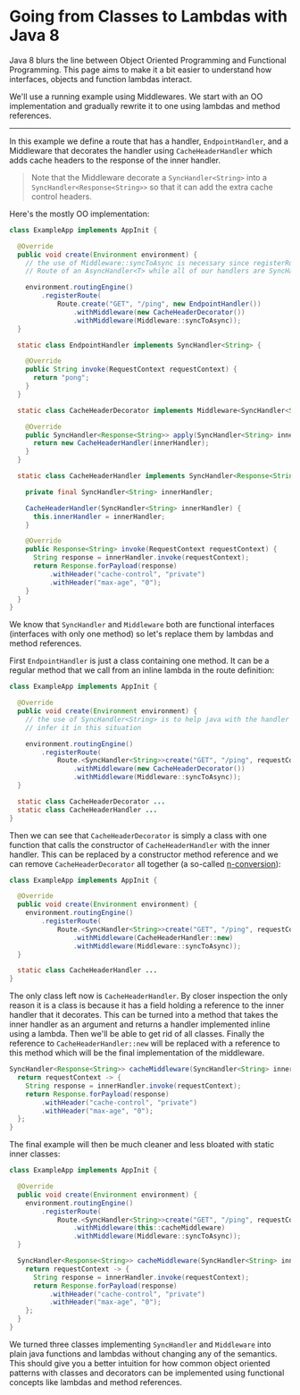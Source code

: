 # Going from Classes to Lambdas with Java 8

Java 8 blurs the line between Object Oriented Programming and Functional Programming. This page
aims to make it a bit easier to understand how interfaces, objects and function lambdas interact.

We'll use a running example using Middlewares. We start with an OO implementation and gradually
rewrite it to one using lambdas and method references.

---

In this example we define a route that has a handler, `EndpointHandler`, and a Middleware that
decorates the handler using `CacheHeaderHandler` which adds cache headers to the response of the
inner handler.

> Note that the Middleware decorate a `SyncHandler<String>` into a `SyncHandler<Response<String>>`
> so that it can add the extra cache control headers.

Here's the mostly OO implementation:

```java
class ExampleApp implements AppInit {

  @Override
  public void create(Environment environment) {
    // the use of Middleware::syncToAsync is necessary since registerRoute expects a
    // Route of an AsyncHandler<T> while all of our handlers are SyncHandler<T>

    environment.routingEngine()
        .registerRoute(
            Route.create("GET", "/ping", new EndpointHandler())
                .withMiddleware(new CacheHeaderDecorator())
                .withMiddleware(Middleware::syncToAsync));
  }

  static class EndpointHandler implements SyncHandler<String> {

    @Override
    public String invoke(RequestContext requestContext) {
      return "pong";
    }
  }

  static class CacheHeaderDecorator implements Middleware<SyncHandler<String>, SyncHandler<Response<String>>> {

    @Override
    public SyncHandler<Response<String>> apply(SyncHandler<String> innerHandler) {
      return new CacheHeaderHandler(innerHandler);
    }
  }

  static class CacheHeaderHandler implements SyncHandler<Response<String>> {

    private final SyncHandler<String> innerHandler;

    CacheHeaderHandler(SyncHandler<String> innerHandler) {
      this.innerHandler = innerHandler;
    }

    @Override
    public Response<String> invoke(RequestContext requestContext) {
      String response = innerHandler.invoke(requestContext);
      return Response.forPayload(response)
          .withHeader("cache-control", "private")
          .withHeader("max-age", "0");
    }
  }
}
```

We know that `SyncHandler` and `Middleware` both are functional interfaces (interfaces with only
one method) so let's replace them by lambdas and method references.

First `EndpointHandler` is just a class containing one method. It can be a regular method that we
call from an inline lambda in the route definition:

```java
class ExampleApp implements AppInit {

  @Override
  public void create(Environment environment) {
    // the use of SyncHandler<String> is to help java with the handler type since it can't fully
    // infer it in this situation

    environment.routingEngine()
        .registerRoute(
            Route.<SyncHandler<String>>create("GET", "/ping", requestContext -> "pong")
                .withMiddleware(new CacheHeaderDecorator())
                .withMiddleware(Middleware::syncToAsync));
  }

  static class CacheHeaderDecorator ...
  static class CacheHeaderHandler ...
}
```

Then we can see that `CacheHeaderDecorator` is simply a class with one function that calls the
constructor of `CacheHeaderHandler` with the inner handler. This can be replaced by a constructor
method reference and we can remove `CacheHeaderDecorator` all together (a so-called
[η-conversion](https://en.wikipedia.org/wiki/Lambda_calculus#.CE.B7-conversion)):

```java
class ExampleApp implements AppInit {

  @Override
  public void create(Environment environment) {
    environment.routingEngine()
        .registerRoute(
            Route.<SyncHandler<String>>create("GET", "/ping", requestContext -> "pong")
                .withMiddleware(CacheHeaderHandler::new)
                .withMiddleware(Middleware::syncToAsync));
  }

  static class CacheHeaderHandler ...
}
```

The only class left now is `CacheHeaderHandler`. By closer inspection the only reason it is a
class is because it has a field holding a reference to the inner handler that it decorates. This
can be turned into a method that takes the inner handler as an argument and returns a handler
implemented inline using a lambda. Then we'll be able to get rid of all classes. Finally the
reference to `CacheHeaderHandler::new` will be replaced with a reference to this method which
will be the final implementation of the middleware.

```java
SyncHandler<Response<String>> cacheMiddleware(SyncHandler<String> innerHandler) {
  return requestContext -> {
    String response = innerHandler.invoke(requestContext);
    return Response.forPayload(response)
        .withHeader("cache-control", "private")
        .withHeader("max-age", "0");
  };
}
```

The final example will then be much cleaner and less bloated with static inner classes:

```java
class ExampleApp implements AppInit {

  @Override
  public void create(Environment environment) {
    environment.routingEngine()
        .registerRoute(
            Route.<SyncHandler<String>>create("GET", "/ping", requestContext -> "pong")
                .withMiddleware(this::cacheMiddleware)
                .withMiddleware(Middleware::syncToAsync));
  }

  SyncHandler<Response<String>> cacheMiddleware(SyncHandler<String> innerHandler) {
    return requestContext -> {
      String response = innerHandler.invoke(requestContext);
      return Response.forPayload(response)
          .withHeader("cache-control", "private")
          .withHeader("max-age", "0");
    };
  }
}
```

We turned three classes implementing `SyncHandler` and `Middleware` into plain java functions and
lambdas without changing any of the semantics. This should give you a better intuition for how
common object oriented patterns with classes and decorators can be implemented using functional
concepts like lambdas and method references.
